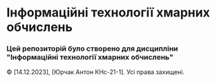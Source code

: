 # Інформаційні технології хмарних обчислень

### Цей репозиторій було створено для дисципліни "Інформаційні технології хмарних обчислень"

© [14.12.2023], [Юрчак Антон КНс-21-1]. Усі права захищені.